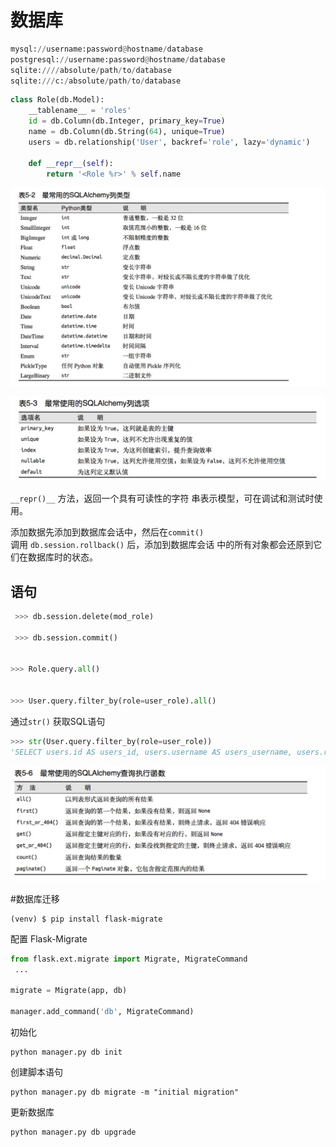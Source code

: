 # 数据库

```py
mysql://username:password@hostname/database 
postgresql://username:password@hostname/database 
sqlite:////absolute/path/to/database 
sqlite:///c:/absolute/path/to/database
```

```py
class Role(db.Model):
    __tablename__ = 'roles'
    id = db.Column(db.Integer, primary_key=True)
    name = db.Column(db.String(64), unique=True)
    users = db.relationship('User', backref='role', lazy='dynamic')

    def __repr__(self):
        return '<Role %r>' % self.name
```

![](/assets/1504665015593.jpg)

![](/assets/1504665108828.jpg)

`__repr()__` 方法，返回一个具有可读性的字符 串表示模型，可在调试和测试时使用。

添加数据先添加到数据库会话中，然后在`commit()`   
调用 `db.session.rollback()` 后，添加到数据库会话 中的所有对象都会还原到它们在数据库时的状态。

## 语句

```py
 >>> db.session.delete(mod_role)
     
 >>> db.session.commit()


>>> Role.query.all()


>>> User.query.filter_by(role=user_role).all()
```

通过`str()` 获取SQL语句
```py
>>> str(User.query.filter_by(role=user_role))
'SELECT users.id AS users_id, users.username AS users_username, users.role_id AS users_role_id FROM users WHERE :param_1 = users.role_id'
```
![](/assets/1504773100230.jpg)




#数据库迁移

```
(venv) $ pip install flask-migrate
```
配置 Flask-Migrate

```py 
from flask.ext.migrate import Migrate, MigrateCommand 
 ...
     
migrate = Migrate(app, db)
     
manager.add_command('db', MigrateCommand)
```
初始化
```
python manager.py db init
```
创建脚本语句
```
python manager.py db migrate -m "initial migration"
```
更新数据库
```
python manager.py db upgrade
```

